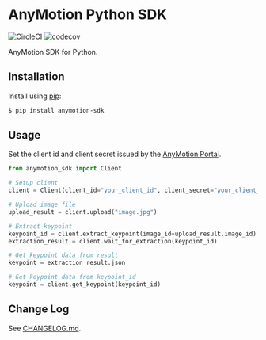 # AnyMotion Python SDK

[![CircleCI][ci-status]][ci] [![codecov][codecov-status]][codecov]

AnyMotion SDK for Python.

## Installation

Install using [pip](https://pip.pypa.io/en/stable/quickstart/):

```sh
$ pip install anymotion-sdk
```

## Usage

Set the client id and client secret issued by the [AnyMotion Portal](https://portal.anymotion.jp/).

```py
from anymotion_sdk import Client

# Setup client
client = Client(client_id="your_client_id", client_secret="your_client_secret")

# Upload image file
upload_result = client.upload("image.jpg")

# Extract keypoint
keypoint_id = client.extract_keypoint(image_id=upload_result.image_id)
extraction_result = client.wait_for_extraction(keypoint_id)

# Get keypoint data from result
keypoint = extraction_result.json

# Get keypoint data from keypoint_id
keypoint = client.get_keypoint(keypoint_id)
```

## Change Log

See [CHANGELOG.md](CHANGELOG.md).

[ci]: https://circleci.com/gh/nttpc/anymotion-python-sdk
[ci-status]: https://circleci.com/gh/nttpc/anymotion-python-sdk/tree/master.svg?style=shield&circle-token=b9824650553efb30dabe07e3ab2b140ae2efa60c
[codecov]: https://codecov.io/gh/nttpc/anymotion-python-sdk
[codecov-status]: https://codecov.io/gh/nttpc/anymotion-python-sdk/branch/master/graph/badge.svg?token=5QG7KUBZ7K
